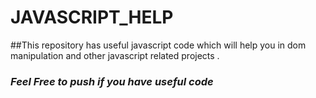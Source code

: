 # JAVASCRIPT_HELP
##This repository has useful javascript code which will help you in dom manipulation and other javascript related projects . 

### *Feel Free to push if you have useful code*

